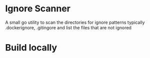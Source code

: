 # Ignore Scanner

A small go utility to scan the directories for ignore patterns typically .dockerignore, .gitingore 
and list the files that are not ignored

# Build locally


